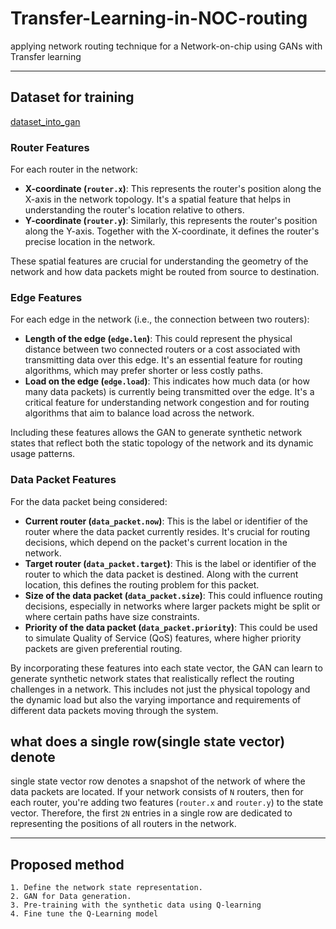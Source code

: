 # Transfer-Learning-in-NOC-routing
applying network routing technique for a Network-on-chip using GANs with Transfer learning 

---

## Dataset for training

[dataset_into_gan](https://docs.google.com/spreadsheets/d/1a2HSS-BV8j_RIXT-vZ5zJlmoL3FuS6us11S5r1XgxaI/edit?usp=sharing)

### Router Features
For each router in the network:
- **X-coordinate (`router.x`)**: This represents the router's position along the X-axis in the network topology. It's a spatial feature that helps in understanding the router's location relative to others.
- **Y-coordinate (`router.y`)**: Similarly, this represents the router's position along the Y-axis. Together with the X-coordinate, it defines the router's precise location in the network.


These spatial features are crucial for understanding the geometry of the network and how data packets might be routed from source to destination.

### Edge Features
For each edge in the network (i.e., the connection between two routers):
- **Length of the edge (`edge.len`)**: This could represent the physical distance between two connected routers or a cost associated with transmitting data over this edge. It's an essential feature for routing algorithms, which may prefer shorter or less costly paths.
- **Load on the edge (`edge.load`)**: This indicates how much data (or how many data packets) is currently being transmitted over the edge. It's a critical feature for understanding network congestion and for routing algorithms that aim to balance load across the network.

Including these features allows the GAN to generate synthetic network states that reflect both the static topology of the network and its dynamic usage patterns.

### Data Packet Features
For the data packet being considered:
- **Current router (`data_packet.now`)**: This is the label or identifier of the router where the data packet currently resides. It's crucial for routing decisions, which depend on the packet's current location in the network.
- **Target router (`data_packet.target`)**: This is the label or identifier of the router to which the data packet is destined. Along with the current location, this defines the routing problem for this packet.
- **Size of the data packet (`data_packet.size`)**: This could influence routing decisions, especially in networks where larger packets might be split or where certain paths have size constraints.
- **Priority of the data packet (`data_packet.priority`)**: This could be used to simulate Quality of Service (QoS) features, where higher priority packets are given preferential routing.

By incorporating these features into each state vector, the GAN can learn to generate synthetic network states that realistically reflect the routing challenges in a network. This includes not just the physical topology and the dynamic load but also the varying importance and requirements of different data packets moving through the system.

## what does a single row(single state vector) denote

single state vector row denotes a snapshot of the network of where the data packets are located. If your network consists of `N` routers, then for each router, you're adding two features (`router.x` and `router.y`) to the state vector. Therefore, the first `2N` entries in a single row are dedicated to representing the positions of all routers in the network.

---

## Proposed method

```
1. Define the network state representation.
2. GAN for Data generation.
3. Pre-training with the synthetic data using Q-learning
4. Fine tune the Q-Learning model
```


